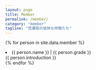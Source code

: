 ```yaml
---
layout: page
title: Member
permalink: /member/
category: "member"
tagline: "荒瀬班の愉快な仲間たち"
---
```



{% for person in site.data.member %}
  <li class="member-content">
    {{ person.name }} | {{ person.grade }} <br>
    {{ person.introduction }}
  </li>
{% endfor %}
